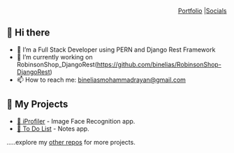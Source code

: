 
<div align="right">

[Portfolio](https://binelias.github.io/) |[Socials]([https://anil.pages.dev](https://www.linkedin.com/in/mrbbe/))

</div>

## 👋 Hi there 

- 🌱 I’m a Full Stack Developer using PERN and Django Rest Framework
- 🔭 I’m currently working on RobinsonShop_DjangoRest(https://github.com/binelias/RobinsonShop-DjangoRest)
- 📫 How to reach me: bineliasmohammadrayan@gmail.com


## 🚧 My Projects

- [👤 iProfiler]([https://devfolio.js.org](https://iprofiler-reacthooks.herokuapp.com/)) - Image Face Recognition app.
- [📝 To Do List](https://scintillating-tanuki-91da57.netlify.app/) - Notes app.

.....explore my [other repos](https://github.com/binelias?tab=repositories) for more projects.

<div align="center">

<!--
**binelias/binelias** is a ✨ _special_ ✨ repository because its `README.md` (this file) appears on your GitHub profile.

Here are some ideas to get you started:

- 🔭 I’m currently working on ...
- 🌱 I’m currently learning ...
- 👯 I’m looking to collaborate on ...
- 🤔 I’m looking for help with ...
- 💬 Ask me about ...
- 📫 How to reach me: ...
- 😄 Pronouns: ...
- ⚡ Fun fact: ...
-->

